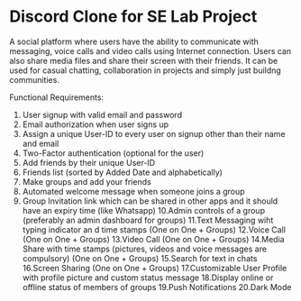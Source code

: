 # Discord Clone for SE Lab Project

A social platform where users have the ability to communicate with messaging,
voice calls and video calls using Internet connection. Users can also share media files
and share their screen with their friends. It can be used for casual chatting,
collaboration in projects and simply just buildng communities.

Functional Requirements:
1. User signup with valid email and password
2. Email authorization when user signs up
3. Assign a unique User-ID to every user on signup other than their name and
email
4. Two-Factor authentication (optional for the user)
5. Add friends by their unique User-ID
6. Friends list (sorted by Added Date and alphabetically)
7. Make groups and add your friends
8. Automated welcome message when someone joins a group
9. Group Invitation link which can be shared in other apps and it should have an
expiry time (like Whatsapp)
10.Admin controls of a group (preferably an admin dashboard for groups)
11.Text Messaging wiht typing indicator an d time stamps (One on One +
Groups)
12.Voice Call (One on One + Groups)
13.Video Call (One on One + Groups)
14.Media Share with time stamps (pictures, videos and voice messages are
compulsory) (One on One + Groups)
15.Search for text in chats
16.Screen Sharing (One on One + Groups)
17.Customizable User Profile with profile picture and custom status message
18.Display online or offline status of members of groups
19.Push Notifications
20.Dark Mode

